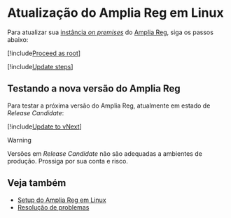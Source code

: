﻿# Atualização do Amplia Reg em Linux

Para atualizar sua [instância *on premises*](../index.md) do [Amplia Reg](../../index.md), siga os passos abaixo:

[!include[Proceed as root](../../../includes/linux/su.md)]

[!include[Update steps](../../../../../includes/amplia-reg/linux/update.md)]

<a name="vnext" />

## Testando a nova versão do Amplia Reg

Para testar a próxima versão do Amplia Reg, atualmente em estado de *Release Candidate*:

[!include[Update to vNext](../../../../../includes/amplia-reg/linux/update-vnext.md)]

> [!WARNING]
> Versões em *Release Candidate* não são adequadas a ambientes de produção. Prossiga por sua conta e risco.

## Veja também

* [Setup do Amplia Reg em Linux](index.md)
* [Resolução de problemas](troubleshoot/index.md)
